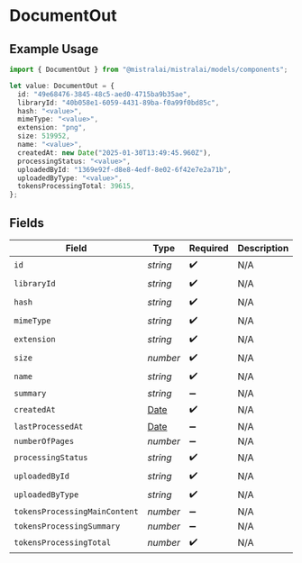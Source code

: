 # DocumentOut

## Example Usage

```typescript
import { DocumentOut } from "@mistralai/mistralai/models/components";

let value: DocumentOut = {
  id: "49e68476-3845-48c5-aed0-4715ba9b35ae",
  libraryId: "40b058e1-6059-4431-89ba-f0a99f0bd85c",
  hash: "<value>",
  mimeType: "<value>",
  extension: "png",
  size: 519952,
  name: "<value>",
  createdAt: new Date("2025-01-30T13:49:45.960Z"),
  processingStatus: "<value>",
  uploadedById: "1369e92f-d8e8-4edf-8e02-6f42e7e2a71b",
  uploadedByType: "<value>",
  tokensProcessingTotal: 39615,
};
```

## Fields

| Field                                                                                         | Type                                                                                          | Required                                                                                      | Description                                                                                   |
| --------------------------------------------------------------------------------------------- | --------------------------------------------------------------------------------------------- | --------------------------------------------------------------------------------------------- | --------------------------------------------------------------------------------------------- |
| `id`                                                                                          | *string*                                                                                      | :heavy_check_mark:                                                                            | N/A                                                                                           |
| `libraryId`                                                                                   | *string*                                                                                      | :heavy_check_mark:                                                                            | N/A                                                                                           |
| `hash`                                                                                        | *string*                                                                                      | :heavy_check_mark:                                                                            | N/A                                                                                           |
| `mimeType`                                                                                    | *string*                                                                                      | :heavy_check_mark:                                                                            | N/A                                                                                           |
| `extension`                                                                                   | *string*                                                                                      | :heavy_check_mark:                                                                            | N/A                                                                                           |
| `size`                                                                                        | *number*                                                                                      | :heavy_check_mark:                                                                            | N/A                                                                                           |
| `name`                                                                                        | *string*                                                                                      | :heavy_check_mark:                                                                            | N/A                                                                                           |
| `summary`                                                                                     | *string*                                                                                      | :heavy_minus_sign:                                                                            | N/A                                                                                           |
| `createdAt`                                                                                   | [Date](https://developer.mozilla.org/en-US/docs/Web/JavaScript/Reference/Global_Objects/Date) | :heavy_check_mark:                                                                            | N/A                                                                                           |
| `lastProcessedAt`                                                                             | [Date](https://developer.mozilla.org/en-US/docs/Web/JavaScript/Reference/Global_Objects/Date) | :heavy_minus_sign:                                                                            | N/A                                                                                           |
| `numberOfPages`                                                                               | *number*                                                                                      | :heavy_minus_sign:                                                                            | N/A                                                                                           |
| `processingStatus`                                                                            | *string*                                                                                      | :heavy_check_mark:                                                                            | N/A                                                                                           |
| `uploadedById`                                                                                | *string*                                                                                      | :heavy_check_mark:                                                                            | N/A                                                                                           |
| `uploadedByType`                                                                              | *string*                                                                                      | :heavy_check_mark:                                                                            | N/A                                                                                           |
| `tokensProcessingMainContent`                                                                 | *number*                                                                                      | :heavy_minus_sign:                                                                            | N/A                                                                                           |
| `tokensProcessingSummary`                                                                     | *number*                                                                                      | :heavy_minus_sign:                                                                            | N/A                                                                                           |
| `tokensProcessingTotal`                                                                       | *number*                                                                                      | :heavy_check_mark:                                                                            | N/A                                                                                           |